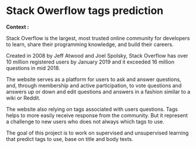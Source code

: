 # Stack Owerflow tags prediction

**Context :**

Stack Overflow is the largest, most trusted online community for developers to learn, share​ ​their programming ​knowledge, and build their careers.

Created in 2008 by Jeff Atwood and Joel Spolsky, Stack Overflow has over 10 million registered users by January 2019 and it exceeded 16 million questions in mid 2018.

The website serves as a platform for users to ask and answer questions, and, through membership and active participation, to vote questions and answers up or down and edit questions and answers in a fashion similar to a wiki or Reddit.

The website also relying on tags associated with users questions. Tags helps to more easily receive response from the community. But it represent a challenge to new users who does not always which tags to use.

The goal of this project is to work on supervised and unsupervised learning that predict tags to use, base on title and body texts.

# 
